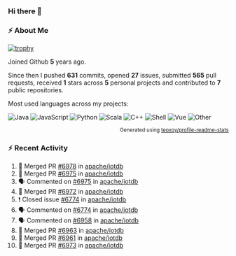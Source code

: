 ### Hi there 👋

### :zap: About Me

[![trophy](https://github-profile-trophy.vercel.app/?username=HTHou&theme=onedark)](https://github.com/ryo-ma/github-profile-trophy)
   
Joined Github **5** years ago.

Since then I pushed **631** commits, opened **27** issues, submitted **565** pull requests, received **1** stars across **5** personal projects and contributed to **7** public repositories.

Most used languages across my projects:

![Java](https://img.shields.io/static/v1?style=flat-square&label=%E2%A0%80&color=555&labelColor=%23b07219&message=Java%EF%B8%B194.4%25)
![JavaScript](https://img.shields.io/static/v1?style=flat-square&label=%E2%A0%80&color=555&labelColor=%23f1e05a&message=JavaScript%EF%B8%B11.4%25)
![Python](https://img.shields.io/static/v1?style=flat-square&label=%E2%A0%80&color=555&labelColor=%233572A5&message=Python%EF%B8%B10.7%25)
![Scala](https://img.shields.io/static/v1?style=flat-square&label=%E2%A0%80&color=555&labelColor=%23c22d40&message=Scala%EF%B8%B10.6%25)
![C++](https://img.shields.io/static/v1?style=flat-square&label=%E2%A0%80&color=555&labelColor=%23f34b7d&message=C%2B%2B%EF%B8%B10.6%25)
![Shell](https://img.shields.io/static/v1?style=flat-square&label=%E2%A0%80&color=555&labelColor=%2389e051&message=Shell%EF%B8%B10.4%25)
![Vue](https://img.shields.io/static/v1?style=flat-square&label=%E2%A0%80&color=555&labelColor=%2341b883&message=Vue%EF%B8%B10.3%25)
![Other](https://img.shields.io/static/v1?style=flat-square&label=%E2%A0%80&color=555&labelColor=%23ededed&message=Other%EF%B8%B11.2%25)

<p align="right"><sub>Generated using <a href="https://github.com/marketplace/actions/profile-readme-stats">teoxoy/profile-readme-stats</a></sub></p>


<!--![](https://github.com/HTHou/HTHou/blob/output/github-contribution-grid-snake.svg)-->

<!--![Haonan Hou's github stats](https://github-readme-stats.vercel.app/api?username=HTHou&count_private=true&show_icons=true&theme=onedark)-->

<!--![Haonan Hou's wakatime stats](https://github-readme-stats.vercel.app/api/wakatime?username=HTHou&layout=compact&theme=onedark)-->

<!--![Top Langs](https://github-readme-stats.vercel.app/api/top-langs/?username=HTHou&theme=onedark&layout=compact)-->

### :zap: Recent Activity
<!--START_SECTION:activity-->
1. 🎉 Merged PR [#6978](https://github.com/apache/iotdb/pull/6978) in [apache/iotdb](https://github.com/apache/iotdb)
2. 🎉 Merged PR [#6975](https://github.com/apache/iotdb/pull/6975) in [apache/iotdb](https://github.com/apache/iotdb)
3. 🗣 Commented on [#6975](https://github.com/apache/iotdb/issues/6975) in [apache/iotdb](https://github.com/apache/iotdb)
4. 🎉 Merged PR [#6972](https://github.com/apache/iotdb/pull/6972) in [apache/iotdb](https://github.com/apache/iotdb)
5. ❗️ Closed issue [#6774](https://github.com/apache/iotdb/issues/6774) in [apache/iotdb](https://github.com/apache/iotdb)
6. 🗣 Commented on [#6774](https://github.com/apache/iotdb/issues/6774) in [apache/iotdb](https://github.com/apache/iotdb)
7. 🗣 Commented on [#6958](https://github.com/apache/iotdb/issues/6958) in [apache/iotdb](https://github.com/apache/iotdb)
8. 🎉 Merged PR [#6963](https://github.com/apache/iotdb/pull/6963) in [apache/iotdb](https://github.com/apache/iotdb)
9. 🎉 Merged PR [#6961](https://github.com/apache/iotdb/pull/6961) in [apache/iotdb](https://github.com/apache/iotdb)
10. 🎉 Merged PR [#6973](https://github.com/apache/iotdb/pull/6973) in [apache/iotdb](https://github.com/apache/iotdb)
<!--END_SECTION:activity-->

<!--
**HTHou/HTHou** is a ✨ _special_ ✨ repository because its `README.md` (this file) appears on your GitHub profile.

Here are some ideas to get you started:

- 🔭 I’m currently working on ...
- 🌱 I’m currently learning ...
- 👯 I’m looking to collaborate on ...
- 🤔 I’m looking for help with ...
- 💬 Ask me about ...
- 📫 How to reach me: ...
- 😄 Pronouns: ...
- ⚡ Fun fact: ...
-->
